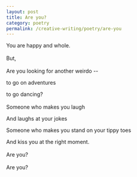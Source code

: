 ```yaml
---
layout: post
title: Are you?
category: poetry
permalink: /creative-writing/poetry/are-you
---
```


You are happy and whole.
<br /><br />
But,
<br /><br />
Are you looking for another weirdo --

to go on adventures

to go dancing?
<br /><br />
Someone who makes you laugh

And laughs at your jokes

Someone who makes you stand on your tippy toes

And kiss you at the right moment.
<br /><br />
Are you?
<br /><br />
Are you?
